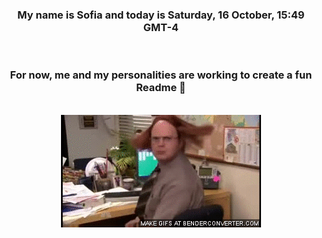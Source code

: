 


<div align="center">
<h3 >My name is Sofia and today is Saturday, 16 October, 15:49 GMT-4</h3><br>
<h3 >For now, me and my personalities are working to create a fun Readme 👋
</h3><br>
<img src='img/dwight.gif' alt='working...'/>
</div>
